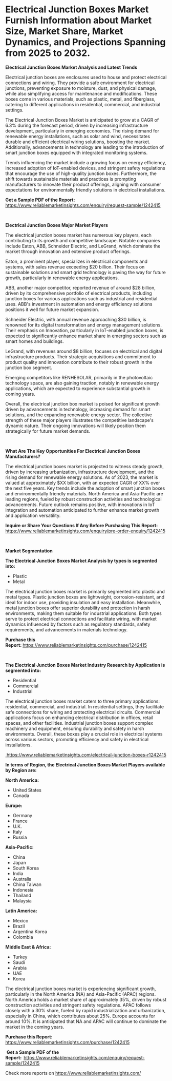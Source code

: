 <p><h1>Electrical Junction Boxes Market Furnish Information about Market Size, Market Share, Market Dynamics, and Projections Spanning from 2025 to 2032.</h1></p><p><strong>Electrical Junction Boxes Market Analysis and Latest Trends</strong></p>
<p><p>Electrical junction boxes are enclosures used to house and protect electrical connections and wiring. They provide a safe environment for electrical junctions, preventing exposure to moisture, dust, and physical damage, while also simplifying access for maintenance and modifications. These boxes come in various materials, such as plastic, metal, and fiberglass, catering to different applications in residential, commercial, and industrial settings.</p><p>The Electrical Junction Boxes Market is anticipated to grow at a CAGR of 6.3% during the forecast period, driven by increasing infrastructure development, particularly in emerging economies. The rising demand for renewable energy installations, such as solar and wind, necessitates durable and efficient electrical wiring solutions, boosting the market. Additionally, advancements in technology are leading to the introduction of smart junction boxes equipped with integrated monitoring systems.</p><p>Trends influencing the market include a growing focus on energy efficiency, increased adoption of IoT-enabled devices, and stringent safety regulations that encourage the use of high-quality junction boxes. Furthermore, the shift towards sustainable materials and practices is prompting manufacturers to innovate their product offerings, aligning with consumer expectations for environmentally friendly solutions in electrical installations.</p></p>
<p><strong>Get a Sample PDF of the Report:&nbsp;</strong> <a href="https://www.reliablemarketinsights.com/enquiry/request-sample/1242415?utm_campaign=2197&utm_medium=2&utm_source=Github&utm_content=ia&utm_term=06042025&utm_id=electrical-junction-boxes">https://www.reliablemarketinsights.com/enquiry/request-sample/1242415</a></p>
<p>&nbsp;</p>
<p><strong>Electrical Junction Boxes Major Market Players</strong></p>
<p><p>The electrical junction boxes market has numerous key players, each contributing to its growth and competitive landscape. Notable companies include Eaton, ABB, Schneider Electric, and LeGrand, which dominate the market through innovation and extensive product offerings.</p><p>Eaton, a prominent player, specializes in electrical components and systems, with sales revenue exceeding $20 billion. Their focus on sustainable solutions and smart grid technology is paving the way for future growth, particularly in renewable energy applications.</p><p>ABB, another major competitor, reported revenue of around $28 billion, driven by its comprehensive portfolio of electrical products, including junction boxes for various applications such as industrial and residential uses. ABB's investment in automation and energy efficiency solutions positions it well for future market expansion.</p><p>Schneider Electric, with annual revenue approaching $30 billion, is renowned for its digital transformation and energy management solutions. Their emphasis on Innovation, particularly in IoT-enabled junction boxes, is expected to significantly enhance market share in emerging sectors such as smart homes and buildings.</p><p>LeGrand, with revenues around $8 billion, focuses on electrical and digital infrastructure products. Their strategic acquisitions and commitment to product quality and innovation contribute to their robust growth in the junction box segment.</p><p>Emerging competitors like RENHESOLAR, primarily in the photovoltaic technology space, are also gaining traction, notably in renewable energy applications, which are expected to experience substantial growth in coming years.</p><p>Overall, the electrical junction box market is poised for significant growth driven by advancements in technology, increasing demand for smart solutions, and the expanding renewable energy sector. The collective strength of these major players illustrates the competitive landscape's dynamic nature. Their ongoing innovations will likely position them strategically for future market demands.</p></p>
<p>&nbsp;</p>
<p><strong>What Are The Key Opportunities For Electrical Junction Boxes Manufacturers?</strong></p>
<p><p>The electrical junction boxes market is projected to witness steady growth, driven by increasing urbanization, infrastructure development, and the rising demand for renewable energy solutions. As of 2023, the market is valued at approximately $XX billion, with an expected CAGR of XX% over the next five years. Key trends include the adoption of smart junction boxes and environmentally friendly materials. North America and Asia-Pacific are leading regions, fueled by robust construction activities and technological advancements. Future outlook remains positive, with innovations in IoT integration and automation anticipated to further enhance market growth and application versatility.</p></p>
<p><strong>Inquire or Share Your Questions If Any Before Purchasing This Report:</strong> <a href="https://www.reliablemarketinsights.com/enquiry/pre-order-enquiry/1242415?utm_campaign=2197&utm_medium=2&utm_source=Github&utm_content=ia&utm_term=06042025&utm_id=electrical-junction-boxes">https://www.reliablemarketinsights.com/enquiry/pre-order-enquiry/1242415</a></p>
<p>&nbsp;</p>
<p><strong>Market Segmentation</strong></p>
<p><strong>The Electrical Junction Boxes Market Analysis by types is segmented into:</strong></p>
<p><ul><li>Plastic</li><li>Metal</li></ul></p>
<p><p>The electrical junction boxes market is primarily segmented into plastic and metal types. Plastic junction boxes are lightweight, corrosion-resistant, and ideal for indoor use, providing insulation and easy installation. Meanwhile, metal junction boxes offer superior durability and protection in harsh environments, making them suitable for industrial applications. Both types serve to protect electrical connections and facilitate wiring, with market dynamics influenced by factors such as regulatory standards, safety requirements, and advancements in materials technology.</p></p>
<p><strong>Purchase this Report:&nbsp;</strong><a href="https://www.reliablemarketinsights.com/purchase/1242415?utm_campaign=2197&utm_medium=2&utm_source=Github&utm_content=ia&utm_term=06042025&utm_id=electrical-junction-boxes">https://www.reliablemarketinsights.com/purchase/1242415</a></p>
<p>&nbsp;</p>
<p><strong>The Electrical Junction Boxes Market Industry Research by Application is segmented into:</strong></p>
<p><ul><li>Residential</li><li>Commercial</li><li>Industrial</li></ul></p>
<p><p>The electrical junction boxes market caters to three primary applications: residential, commercial, and industrial. In residential settings, they facilitate safe connections for wiring and protecting electrical circuits. Commercial applications focus on enhancing electrical distribution in offices, retail spaces, and other facilities. Industrial junction boxes support complex machinery and equipment, ensuring durability and safety in harsh environments. Overall, these boxes play a crucial role in electrical systems across various sectors, promoting efficiency and safety in electrical installations.</p></p>
<p><a href="https://www.reliablemarketinsights.com/electrical-junction-boxes-r1242415?utm_campaign=2197&utm_medium=2&utm_source=Github&utm_content=ia&utm_term=06042025&utm_id=electrical-junction-boxes">&nbsp;https://www.reliablemarketinsights.com/electrical-junction-boxes-r1242415</a></p>
<p><strong>In terms of Region, the Electrical Junction Boxes Market Players available by Region are:</strong></p>
<p>
    <p> <strong> North America: </strong>
        <ul>
            <li>United States</li>
            <li>Canada</li>
        </ul>
        </p> 
    <p> <strong> Europe: </strong>
        <ul>
            <li>Germany</li>
            <li>France</li>
            <li>U.K.</li>
            <li>Italy</li>
            <li>Russia</li>
        </ul>
        </p> 
    <p> <strong> Asia-Pacific: </strong>
        <ul>
            <li>China</li>
            <li>Japan</li>
            <li>South Korea</li>
            <li>India</li>
            <li>Australia</li>
            <li>China Taiwan</li>
            <li>Indonesia</li>
            <li>Thailand</li>
            <li>Malaysia</li>
        </ul>
        </p> 
    <p> <strong> Latin America: </strong>
        <ul>
            <li>Mexico</li>
            <li>Brazil</li>
            <li>Argentina Korea</li>
            <li>Colombia</li>
        </ul>
        </p> 
    <p> <strong> Middle East & Africa: </strong>
        <ul>
            <li>Turkey</li>
            <li>Saudi</li>
            <li>Arabia</li>
            <li>UAE</li>
            <li>Korea</li>
        </ul>
    </p>
    </p>
<p><p>The electrical junction boxes market is experiencing significant growth, particularly in the North America (NA) and Asia-Pacific (APAC) regions. North America holds a market share of approximately 35%, driven by robust construction activities and stringent safety regulations. APAC follows closely with a 30% share, fueled by rapid industrialization and urbanization, especially in China, which contributes about 25%. Europe accounts for around 10%. It is anticipated that NA and APAC will continue to dominate the market in the coming years.</p></p>
<p><strong>Purchase this Report: </strong><a href="https://www.reliablemarketinsights.com/purchase/1242415?utm_campaign=2197&utm_medium=2&utm_source=Github&utm_content=ia&utm_term=06042025&utm_id=electrical-junction-boxes">https://www.reliablemarketinsights.com/purchase/1242415</a></p>
<p>&nbsp;<strong>Get a Sample PDF of the Report:&nbsp;&nbsp;</strong><a href="https://www.reliablemarketinsights.com/enquiry/request-sample/1242415?utm_campaign=2197&utm_medium=2&utm_source=Github&utm_content=ia&utm_term=06042025&utm_id=electrical-junction-boxes">https://www.reliablemarketinsights.com/enquiry/request-sample/1242415</a></p>
<p><strong></strong></p>
<p>Check more reports on <a href="https://www.reliablemarketinsights.com/?utm_campaign=2197&utm_medium=2&utm_source=Github&utm_content=ia&utm_term=06042025&utm_id=electrical-junction-boxes">https://www.reliablemarketinsights.com/</a></p>
